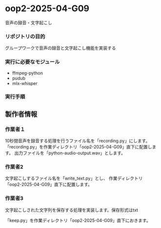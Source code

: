 # oop2-2025-04-G09
音声の録音・文字起こし

### リポジトリの目的
グループワークで音声の録音と文字起こし機能を実装する

### 実行に必要なモジュール
- ffmpeg-python
- pudub
- mlx-whisper

### 実行手順


## 製作者情報
### 作業者１
10秒間音声を録音する処理を行うファイル名を「recording.py」にします。
「recording.py」を作業ディレクトリ「oop2-2025-04-G09」直下に配置します。
出力ファイルを「python-audio-output.wav」とします。

### 作業者2
文字起こしするファイル名を「write_text.py」とし、
作業ディレクトリ「oop2-2025-04-G09」直下に配置します。

### 作業者3
文字起こしされた文字列を保存する処理を実装します。保存形式はtxt

「keep.py」を作業ディレクトリ「oop2-2025-04-G09」直下におきます。

